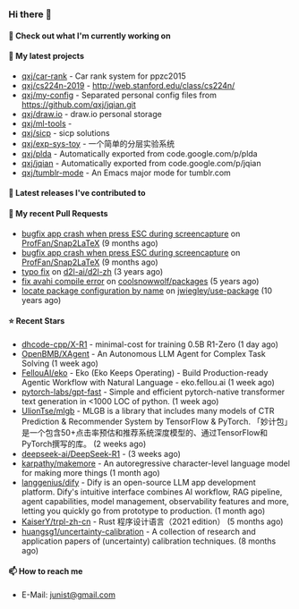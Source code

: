 ### Hi there 👋

#### 👷 Check out what I'm currently working on


#### 🌱 My latest projects

- [qxj/car-rank](https://github.com/qxj/car-rank) - Car rank system for ppzc2015
- [qxj/cs224n-2019](https://github.com/qxj/cs224n-2019) - http://web.stanford.edu/class/cs224n/
- [qxj/my-config](https://github.com/qxj/my-config) - Separated personal config files from https://github.com/qxj/jqian.git
- [qxj/draw.io](https://github.com/qxj/draw.io) - draw.io personal storage
- [qxj/ml-tools](https://github.com/qxj/ml-tools) - 
- [qxj/sicp](https://github.com/qxj/sicp) - sicp solutions
- [qxj/exp-sys-toy](https://github.com/qxj/exp-sys-toy) - 一个简单的分层实验系统
- [qxj/plda](https://github.com/qxj/plda) - Automatically exported from code.google.com/p/plda
- [qxj/jqian](https://github.com/qxj/jqian) - Automatically exported from code.google.com/p/jqian
- [qxj/tumblr-mode](https://github.com/qxj/tumblr-mode) - An Emacs major mode for tumblr.com

#### 🔭 Latest releases I've contributed to


#### 🔨 My recent Pull Requests

- [bugfix app crash when press ESC during screencapture](https://github.com/ProfFan/Snap2LaTeX/pull/9) on [ProfFan/Snap2LaTeX](https://github.com/ProfFan/Snap2LaTeX) (9 months ago)
- [bugfix app crash when press ESC during screencapture](https://github.com/ProfFan/Snap2LaTeX/pull/8) on [ProfFan/Snap2LaTeX](https://github.com/ProfFan/Snap2LaTeX) (9 months ago)
- [typo fix](https://github.com/d2l-ai/d2l-zh/pull/999) on [d2l-ai/d2l-zh](https://github.com/d2l-ai/d2l-zh) (3 years ago)
- [fix avahi compile error](https://github.com/coolsnowwolf/packages/pull/39) on [coolsnowwolf/packages](https://github.com/coolsnowwolf/packages) (5 years ago)
- [locate package configuration by name](https://github.com/jwiegley/use-package/pull/191) on [jwiegley/use-package](https://github.com/jwiegley/use-package) (10 years ago)

#### ⭐ Recent Stars

- [dhcode-cpp/X-R1](https://github.com/dhcode-cpp/X-R1) - minimal-cost for training 0.5B R1-Zero (1 day ago)
- [OpenBMB/XAgent](https://github.com/OpenBMB/XAgent) - An Autonomous LLM Agent for Complex Task Solving (1 week ago)
- [FellouAI/eko](https://github.com/FellouAI/eko) - Eko (Eko Keeps Operating) - Build Production-ready Agentic Workflow with Natural Language - eko.fellou.ai (1 week ago)
- [pytorch-labs/gpt-fast](https://github.com/pytorch-labs/gpt-fast) - Simple and efficient pytorch-native transformer text generation in &lt;1000 LOC of python. (1 week ago)
- [UlionTse/mlgb](https://github.com/UlionTse/mlgb) - MLGB is a library that includes many models of CTR Prediction &amp; Recommender System by TensorFlow &amp; PyTorch. 「妙计包」是一个包含50&#43;点击率预估和推荐系统深度模型的、通过TensorFlow和PyTorch撰写的库。 (2 weeks ago)
- [deepseek-ai/DeepSeek-R1](https://github.com/deepseek-ai/DeepSeek-R1) -  (3 weeks ago)
- [karpathy/makemore](https://github.com/karpathy/makemore) - An autoregressive character-level language model for making more things (1 month ago)
- [langgenius/dify](https://github.com/langgenius/dify) - Dify is an open-source LLM app development platform. Dify&#39;s intuitive interface combines AI workflow, RAG pipeline, agent capabilities, model management, observability features and more, letting you quickly go from prototype to production. (1 month ago)
- [KaiserY/trpl-zh-cn](https://github.com/KaiserY/trpl-zh-cn) - Rust 程序设计语言（2021 edition） (5 months ago)
- [huangsg1/uncertainty-calibration](https://github.com/huangsg1/uncertainty-calibration) - A collection of research and application papers of (uncertainty) calibration techniques. (8 months ago)

#### 📫 How to reach me

- E-Mail: junist@gmail.com

